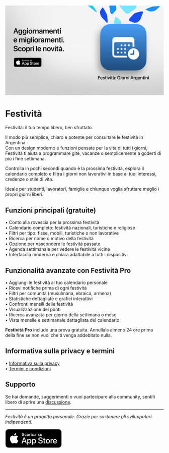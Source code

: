 [![Festività App](images/banner.png)](https://apps.apple.com/app/id6744455042)  

# Festività  

Festività: il tuo tempo libero, ben sfruttato.  

Il modo più semplice, chiaro e potente per consultare le festività in Argentina.  
Con un design moderno e funzioni pensate per la vita di tutti i giorni, Festività ti aiuta a programmare gite, vacanze o semplicemente a goderti di più i fine settimana.  

Controlla in pochi secondi quando è la prossima festività, esplora il calendario completo e filtra i giorni non lavorativi in base ai tuoi interessi, credenze o stile di vita.  

Ideale per studenti, lavoratori, famiglie e chiunque voglia sfruttare meglio i propri giorni liberi.  

## Funzioni principali (gratuite)  

• Conto alla rovescia per la prossima festività  
• Calendario completo: festività nazionali, turistiche e religiose  
• Filtri per tipo: fisse, mobili, turistiche o non lavorative  
• Ricerca per nome o motivo della festività  
• Opzione per nascondere le festività passate  
• Agenda settimanale per vedere le festività vicine  
• Interfaccia moderna e chiara adattabile a tutti i dispositivi  

## Funzionalità avanzate con Festività Pro  

• Aggiungi le festività al tuo calendario personale  
• Ricevi notifiche prima di ogni festività  
• Filtri per comunità (musulmana, ebraica, armena)  
• Statistiche dettagliate e grafici interattivi  
• Confronti mensili delle festività  
• Visualizzazione dei ponti  
• Ricerca avanzata per giorno della settimana o mese  
• Vista mensile e settimanale dettagliata del calendario  

**Festività Pro** include una prova gratuita. Annullala almeno 24 ore prima della fine se non vuoi che ti venga addebitato nulla.  

## Informativa sulla privacy e termini  

• [Informativa sulla privacy](https://lucasditomase.github.io/feriados/it/privacy-policy)  
• [Termini e condizioni](https://lucasditomase.github.io/feriados/it/terms-and-conditions)  

## Supporto  

Se hai domande, suggerimenti o vuoi partecipare alla community, sentiti libero di aprire una [discussione](https://github.com/lucasditomase/feriados/discussions).  

---  

*Festività è un progetto personale. Grazie per sostenere gli sviluppatori indipendenti.*  

<p align="left">  
  <a href="https://apps.apple.com/app/id6744455042">  
    <img src="images/download-badge.svg" alt="Scarica su App Store" height="60">  
  </a>  
</p>  
